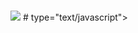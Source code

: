 # <head>
<img src="//archive.org/includes/analytics.js?v=cf34f82">
# type="text/javascript"></script>
